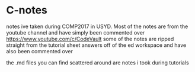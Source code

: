 # C-notes

notes ive taken during COMP2017 in USYD. Most of the notes are from the youtube channel and have simply been commented over https://www.youtube.com/c/CodeVault
some of the notes are ripped straight from the tutorial sheet answers off of the ed workspace and have also been commented over

the .md files you can find scattered around are notes i took during tutorials
